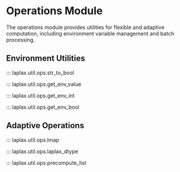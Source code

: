 # Operations Module

The operations module provides utilities for flexible and adaptive computation, including environment variable management and batch processing.

## Environment Utilities

::: laplax.util.ops.str_to_bool

::: laplax.util.ops.get_env_value

::: laplax.util.ops.get_env_int

::: laplax.util.ops.get_env_bool

## Adaptive Operations

::: laplax.util.ops.lmap

::: laplax.util.ops.laplax_dtype

::: laplax.util.ops.precompute_list
